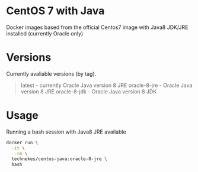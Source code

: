 # CentOS 7 with Java

Docker images based from the official Centos7 image with Java8 JDK/JRE installed (currently Oracle only)

# Versions

Currently avaliable versions (by tag).

> latest - currently Oracle Java version 8 JRE
> oracle-8-jre - Oracle Java version 8 JRE
> oracle-8-jdk - Oracle Java version 8 JDK

# Usage

Running a bash session with Java8 JRE available

```sh
docker run \
  -it \
  --rm \
  technekes/centos-java:oracle-8-jre \
  bash
```
